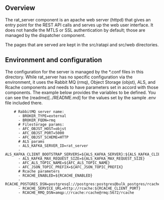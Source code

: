 ## Overview
The rat_server component is an apache web server (httpd) that gives an entry point for the REST API calls and serves up the web user interface. It does not handle the MTLS or SSL authentication by default; those are managed by the dispatcher component.

The pages that are served are kept in the src/ratapi and src/web directories.

## Environment and configuration
The configuration for the server is managed by the *.conf files in this directory.  While rat_server has no specific configuration via the environment, it uses the Rabbit MQ (rmq), Object Storage (objst), ALS, and Rcache components and needs to have parameters set in accord with those components.  The example below provides the variables to be defined.  You can see the (readme)[../README.md] for the values set by the sample .env file included there. 
```
    # RabbitMQ server name:
      - BROKER_TYPE=external
      - BROKER_FQDN=rmq
      # Filestorage params:
      - AFC_OBJST_HOST=objst
      - AFC_OBJST_PORT=5000
      - AFC_OBJST_SCHEME=HTTP
      # ALS params
      - ALS_KAFKA_SERVER_ID=rat_server
      - ALS_KAFKA_CLIENT_BOOTSTRAP_SERVERS=${ALS_KAFKA_SERVER}:${ALS_KAFKA_CLIENT_PORT}
      - ALS_KAFKA_MAX_REQUEST_SIZE=${ALS_KAFKA_MAX_REQUEST_SIZE}
      - AFC_ALS_TOPIC_NAME=${AFC_ALS_TOPIC_NAME}
      - AFC_JSON_TOPIC_PREFIX=${AFC_JSON_TOPIC_PREFIX}
      # Rcache parameters
      - RCACHE_ENABLED=${RCACHE_ENABLED}
      - RCACHE_POSTGRES_DSN=postgresql://postgres:postgres@bulk_postgres/rcache
      - RCACHE_SERVICE_URL=http://rcache:${RCACHE_CLIENT_PORT}
      - RCACHE_RMQ_DSN=amqp://rcache:rcache@rmq:5672/rcache
```